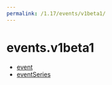 ```yaml
---
permalink: /1.17/events/v1beta1/
---
```


# events.v1beta1



* [event](event.md)
* [eventSeries](eventSeries.md)
